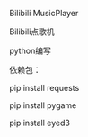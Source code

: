 Bilibili MusicPlayer

Bilibili点歌机

python编写

依赖包：

pip install requests

pip install pygame

pip install eyed3
